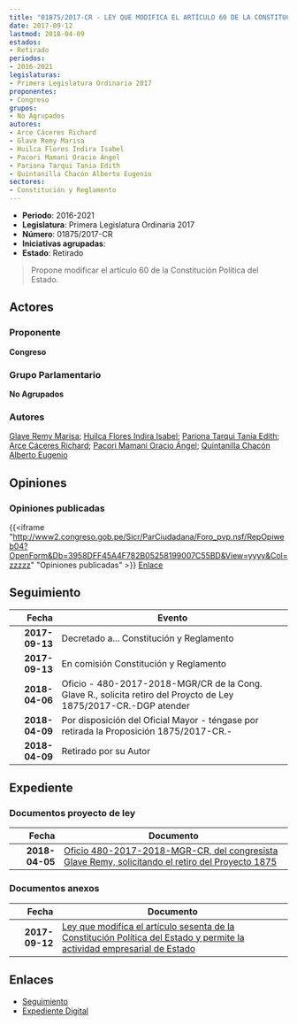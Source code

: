 ```yaml
---
title: "01875/2017-CR - LEY QUE MODIFICA EL ARTÍCULO 60 DE LA CONSTITUCIÓN POLÍTICA DEL ESTADO Y PERMITE LA ACTIVIDAD EMPRESARIAL DE ESTADO"
date: 2017-09-12
lastmod: 2018-04-09
estados:
- Retirado
periodos:
- 2016-2021
legislaturas:
- Primera Legislatura Ordinaria 2017
proponentes:
- Congreso
grupos:
- No Agrupados
autores:
- Arce Cáceres Richard
- Glave Remy Marisa
- Huilca Flores Indira Isabel
- Pacori Mamani Oracio Ángel
- Pariona Tarqui Tania Edith
- Quintanilla Chacón Alberto Eugenio
sectores:
- Constitución y Reglamento
---
```

- **Periodo**: 2016-2021
- **Legislatura**: Primera Legislatura Ordinaria 2017
- **Número**: 01875/2017-CR
- **Iniciativas agrupadas**: 
- **Estado**: Retirado

> Propone modificar el artículo 60 de la Constitución Política del Estado.


## Actores

### Proponente

**Congreso**

### Grupo Parlamentario

**No Agrupados**

### Autores

[Glave Remy Marisa](mailto:mailto:mglave@congreso.gob.pe); [Huilca Flores Indira Isabel](mailto:mailto:ihuilca@congreso.gob.pe); [Pariona Tarqui Tania Edith](mailto:mailto:tpariona@congreso.gob.pe); [Arce Cáceres Richard](mailto:mailto:rarce@congreso.gob.pe); [Pacori Mamani Oracio Ángel](mailto:mailto:opacori@congreso.gob.pe); [Quintanilla Chacón Alberto Eugenio](mailto:mailto:aquintanilla@congreso.gob.pe)

## Opiniones

### Opiniones publicadas

{{<iframe "http://www2.congreso.gob.pe/Sicr/ParCiudadana/Foro_pvp.nsf/RepOpiweb04?OpenForm&Db=3958DFF45A4F782B05258199007C55BD&View=yyyy&Col=zzzzz" "Opiniones publicadas" >}}
[Enlace](http://www2.congreso.gob.pe/Sicr/ParCiudadana/Foro_pvp.nsf/RepOpiweb04?OpenForm&Db=3958DFF45A4F782B05258199007C55BD&View=yyyy&Col=zzzzz)


## Seguimiento

| Fecha | Evento |
|------:|--------|
| **2017-09-13** | Decretado a... Constitución y Reglamento |
| **2017-09-13** | En comisión Constitución y Reglamento |
| **2018-04-06** | Oficio - 480-2017-2018-MGR/CR de la Cong. Glave R., solicita retiro del Proycto de Ley 1875/2017-CR.-DGP atender |
| **2018-04-09** | Por disposición del Oficial Mayor - téngase por retirada la Proposición 1875/2017-CR.- |
| **2018-04-09** | Retirado por su Autor |

## Expediente

### Documentos proyecto de ley

| Fecha | Documento |
|------:|-----------|
| **2018-04-05** | [Oficio 480-2017-2018-MGR-CR, del congresista Glave Remy, solicitando el retiro del Proyecto 1875](http://www.leyes.congreso.gob.pe/Documentos/2016_2021/Oficios/Congresistas/OFICIO-480-2017-2018-MGR-CR.PDF) |

### Documentos anexos

| Fecha | Documento |
|------:|-----------|
| **2017-09-12** | [Ley que modifica el artículo sesenta de la Constitución Política del Estado y permite la actividad empresarial de Estado](http://www.leyes.congreso.gob.pe/Documentos/2016_2021/Proyectos_de_Ley_y_de_Resoluciones_Legislativas/PL0187520170912.pdf) |

## Enlaces

- [Seguimiento](http://www2.congreso.gob.pe/Sicr/TraDocEstProc/CLProLey2016.nsf/f7fff46988ca05b1052578e100829cc7/c0551ef4358a5e1e0525819a006f0c19?OpenDocument)
- [Expediente Digital](http://www2.congreso.gob.pe/Sicr/TraDocEstProc/Expvirt_2011.nsf/visbusqptramdoc1621/01875?opendocument)

